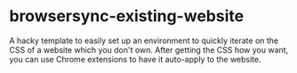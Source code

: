 # browsersync-existing-website
A hacky template to easily set up an environment to quickly iterate on the CSS of a website which you don't own. After getting the CSS how you want, you can use Chrome extensions to have it auto-apply to the website. 
